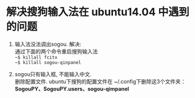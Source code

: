 解决搜狗输入法在 ubuntu14.04 中遇到的问题
=  

1. 输入法没法调出sogou. 解决:  
   通过下面的两个命令重启搜狗输入法  
   `~$ killall fcitx`  
   `~$ killall sogou-qinpanel`  

2. sogou只有输入框, 不能输入中文.  
   删除配置文件. ubuntu下搜狗的配置文件在 ~/.config下删除这3个文件夹：  
   **SogouPY、SogouPY.users、sogou-qimpanel**
   